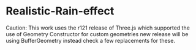 # Realistic-Rain-effect
Caution:
This work uses the r121 release of Three.js which supported the use of Geometry Constructor for custom geometries new release will be using BufferGeometry instead check a few replacements for these.
